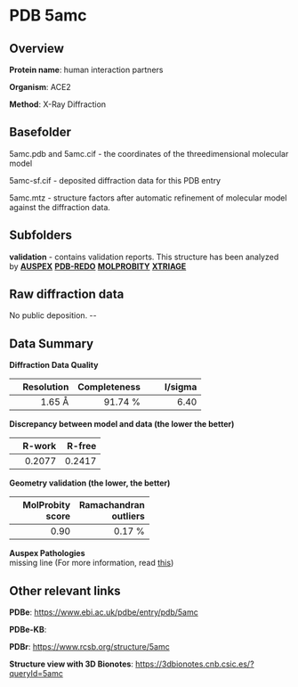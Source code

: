 # PDB 5amc

## Overview

**Protein name**: human interaction partners

**Organism**: ACE2

**Method**: X-Ray Diffraction



## Basefolder

5amc.pdb and 5amc.cif - the coordinates of the threedimensional molecular model

5amc-sf.cif - deposited diffraction data for this PDB entry

5amc.mtz - structure factors after automatic refinement of molecular model against the diffraction data.

## Subfolders





**validation** - contains validation reports. This structure has been analyzed by [**AUSPEX**](https://github.com/thorn-lab/coronavirus_structural_task_force/tree/master/pdb/human_interaction_partners/ACE2/5amc/validation/auspex) [**PDB-REDO**](https://github.com/thorn-lab/coronavirus_structural_task_force/tree/master/pdb/human_interaction_partners/ACE2/5amc/validation/pdb-redo) [**MOLPROBITY**](https://github.com/thorn-lab/coronavirus_structural_task_force/tree/master/pdb/human_interaction_partners/ACE2/5amc/validation/molprobity) [**XTRIAGE**](https://github.com/thorn-lab/coronavirus_structural_task_force/blob/master/pdb/human_interaction_partners/ACE2/5amc/validation/Xtriage_output.log)  



## Raw diffraction data

No public deposition. --<br> 

## Data Summary
**Diffraction Data Quality**

|   | Resolution | Completeness| I/sigma |
|---|-------------:|----------------:|--------------:|
|   |1.65 Å|91.74 %|<img width=50/>6.40 |

**Discrepancy between model and data (the lower the better)**

|   | **R-work**| **R-free**   
|---|-------------:|----------------:|           
||  0.2077|  0.2417|

**Geometry validation (the lower, the better)**

|   |**MolProbity<br>score**| **Ramachandran<br>outliers** 
|---|-------------:|----------------:|
||  0.90|  0.17 %|

**Auspex Pathologies**<br> missing line (For more information, read [this](https://github.com/thorn-lab/coronavirus_structural_task_force/blob/master/pdb/human_interaction_partners/ACE2/5amc/validation/auspex/5amc_auspex_comments.txt))

 



## Other relevant links 
**PDBe**:  https://www.ebi.ac.uk/pdbe/entry/pdb/5amc

**PDBe-KB**:  
 
**PDBr**: https://www.rcsb.org/structure/5amc 

**Structure view with 3D Bionotes**: https://3dbionotes.cnb.csic.es/?queryId=5amc

